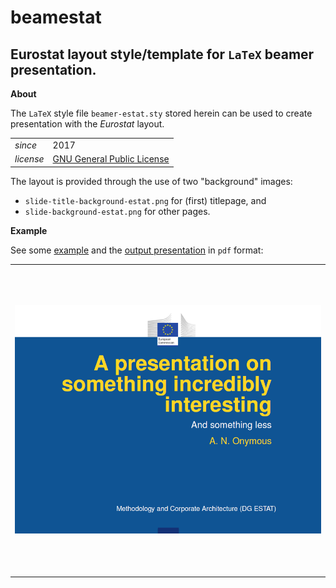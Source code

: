 beamestat
=========

Eurostat layout style/template for `LaTeX` beamer presentation.
---

**About**

The `LaTeX` style file `beamer-estat.sty` stored herein can be used to create presentation with the _Eurostat_ layout. 

<table align="center">
    <tr> <td align="left"><i>since</i></td> <td align="left">2017</td> </tr> 
    <tr> <td align="left"><i>license</i></td> <td align="left"><a href="https://www.gnu.org/licenses/gpl.html">GNU General Public License</a> </td> </tr> 
</table>

The layout is provided through the use of two "background" images:
* `slide-title-background-estat.png` for (first) titlepage, and
* `slide-background-estat.png` for other pages.

**Example**

See some [example](examples/example-beamer-estat.tex) and the [output presentation](examples/example-beamer-estat.pdf) in `pdf` format:
<table>
<tr width="500px" height="500px" text-align="center" vertical-align="middle">
<td>
<kbd><img src="examples/example-beamer-estat-frontpage.png" alt="Front page of ESTAT presentation" max-height="80%" max-width="80%"></kbd>
</td>
</tr>
</table>
